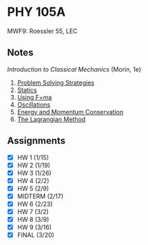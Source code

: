 # PHY 105A
MWF9: Roessler 55, LEC
## Notes
*Introduction to Classical Mechanics* (Morin, 1e)
1. [Problem Solving Strategies](../notes/problem-solving-strategies.md)
2. [Statics](../notes/statics.md)
3. [Using F=ma](../notes/dynamics.md)
4. [Oscillations](../notes/oscillations.md)
5. [Energy and Momentum Conservation](../notes/energy-momentum-conservation.md)
6. [The Lagrangian Method](../notes/lagrangian-method.md)
## Assignments
- [x] HW 1 (1/15)
- [x] HW 2 (1/19)
- [x] HW 3 (1/26)
- [x] HW 4 (2/2)
- [x] HW 5 (2/9)
- [x] MIDTERM (2/17)
- [x] HW 6 (2/23)
- [x] HW 7 (3/2)
- [x] HW 8 (3/9)
- [x] HW 9 (3/16)
- [x] FINAL (3/20)
